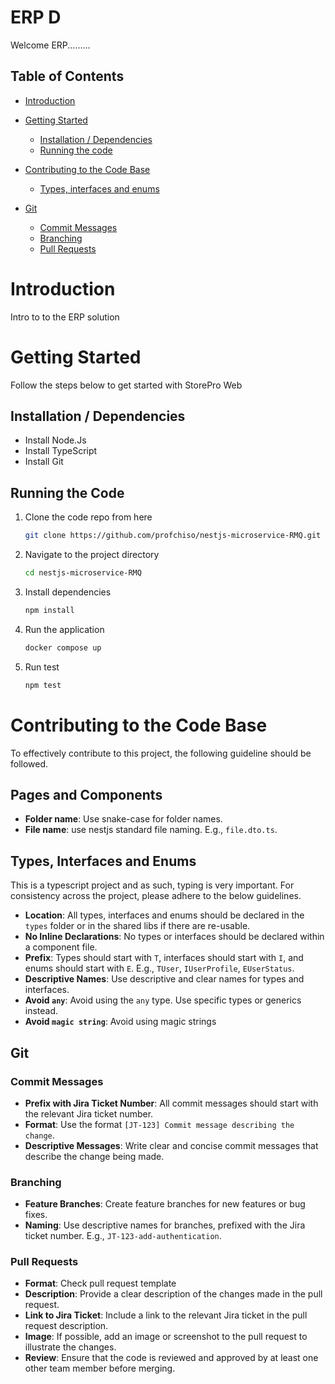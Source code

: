 # ERP D

Welcome ERP.........

## Table of Contents

- [Introduction](#introduction)
- [Getting Started](#getting-started)
  - [Installation / Dependencies](#installation--dependencies)
  - [Running the code](#running-the-code)
- [Contributing to the Code Base](#contributing-to-the-code-base)

  - [Types, interfaces and enums](#types-interfaces-and-enums)

- [Git](#git)
  - [Commit Messages](#commit-messages)
  - [Branching](#branching)
  - [Pull Requests](#pull-requests)

# Introduction

Intro to to the ERP solution

# Getting Started

Follow the steps below to get started with StorePro Web

## Installation / Dependencies

- Install Node.Js
- Install TypeScript
- Install Git

## Running the Code

1. Clone the code repo from here
   ```sh
   git clone https://github.com/profchiso/nestjs-microservice-RMQ.git
   ```
2. Navigate to the project directory
   ```sh
   cd nestjs-microservice-RMQ
   ```
3. Install dependencies
   ```sh
   npm install
   ```
4. Run the application
   ```sh
   docker compose up
   ```
5. Run test
   ```sh
   npm test
   ```

# Contributing to the Code Base

To effectively contribute to this project, the following guideline should be followed.

## Pages and Components

- **Folder name**: Use snake-case for folder names.
- **File name**: use nestjs standard file naming. E.g., `file.dto.ts`.

## Types, Interfaces and Enums

This is a typescript project and as such, typing is very important. For consistency across the project, please adhere to the below guidelines.

- **Location**: All types, interfaces and enums should be declared in the `types` folder or in the shared libs if there are re-usable.
- **No Inline Declarations**: No types or interfaces should be declared within a component file.
- **Prefix**: Types should start with `T`, interfaces should start with `I`, and enums should start with `E`. E.g., `TUser`, `IUserProfile`, `EUserStatus`.
- **Descriptive Names**: Use descriptive and clear names for types and interfaces.
- **Avoid `any`**: Avoid using the `any` type. Use specific types or generics instead.
- **Avoid `magic string`**: Avoid using magic strings

## Git

### Commit Messages

- **Prefix with Jira Ticket Number**: All commit messages should start with the relevant Jira ticket number.
- **Format**: Use the format `[JT-123] Commit message describing the change`.
- **Descriptive Messages**: Write clear and concise commit messages that describe the change being made.

### Branching

- **Feature Branches**: Create feature branches for new features or bug fixes.
- **Naming**: Use descriptive names for branches, prefixed with the Jira ticket number. E.g., `JT-123-add-authentication`.

### Pull Requests

- **Format**: Check pull request template
- **Description**: Provide a clear description of the changes made in the pull request.
- **Link to Jira Ticket**: Include a link to the relevant Jira ticket in the pull request description.
- **Image**: If possible, add an image or screenshot to the pull request to illustrate the changes.
- **Review**: Ensure that the code is reviewed and approved by at least one other team member before merging.
